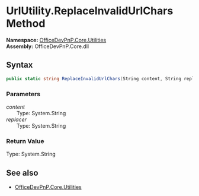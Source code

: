 # UrlUtility.ReplaceInvalidUrlChars Method  
  

**Namespace:** [OfficeDevPnP.Core.Utilities](OfficeDevPnP.Core.Utilities.md)  
**Assembly:** OfficeDevPnP.Core.dll  
## Syntax
```C#
public static string ReplaceInvalidUrlChars(String content, String replacer)
```
### Parameters
*content*  
&emsp;&emsp;Type: System.String  
*replacer*  
&emsp;&emsp;Type: System.String  
### Return Value
Type: System.String  

## See also
- [OfficeDevPnP.Core.Utilities](OfficeDevPnP.Core.Utilities.md)
